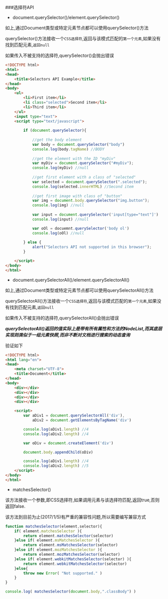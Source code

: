 ###选择符API

- document.querySelector()/element.querySelector()

如上,通过Document类型或特定元素节点都可以使用querySelector()方法

querySelector()方法接收一个`CSS选择符`,返回与该模式匹配的`第一个元素`,如果没有找到匹配元素,`返回null`

如果传入不被支持的选择符,querySelector()会抛出错误

```html
<!DOCTYPE html>
<html>
<head>
    <title>Selectors API Example</title>
</head>
<body>
    <ul>
        <li>First item</li>
        <li class="selected">Second item</li>
        <li>Third item</li>
    </ul>
    <input type="text">
    <script type="text/javascript">
    
        if (document.querySelector){
        
            //get the body element
            var body = document.querySelector("body")
            console.log(body.tagName) //BODY
                               
            //get the element with the ID "myDiv"
            var myDiv = document.querySelector("#myDiv");
            console.log(myDiv) //null
                               
            //get first element with a class of "selected"
            var selected = document.querySelector(".selected");
            console.log(selected.innerHTML) //Second item
                               
            //get first image with class of "button"
            var img = document.body.querySelector("img.button");
            console.log(img) //null
        
            var input = document.querySelector('input[type="text"]')
            console.log(input) //null

            var oOl = docuemnt.querySelector('body ol')
            console.log(oOl) //null
        
        } else {
            alert("Selectors API not supported in this browser");
        }

    </script>
</body>
</html>
```

- document.querySelectorAll()/element.querySelectorAll()

如上,通过Document类型或特定元素节点都可以使用querySelectorAll()方法

querySelectorAll()方法接收一个`CSS选择符`,返回与该模式匹配的`第一个元素`,如果没有找到匹配元素,`返回null`

如果传入不被支持的选择符,querySelectorAll()会抛出错误

**_querySelectorAll()返回的值实际上是带有所有属性和方法的NodeList,而其底层实现则类似于一组元素快照,而非不断对文档进行搜索的动态查询_**

验证如下

```html
<!DOCTYPE html>
<html lang="en">
<head>
    <meta charset="UTF-8">
    <title>Document</title>
</head>
<body>
    <div></div>
    <div></div>
    <div></div>
    <div></div>

    <script>
        var aDiv1 = document.querySelectorAll('div'),
            aDiv2 = document.getElementsByTagName('div')

        console.log(aDiv1.length) //4
        console.log(aDiv2.length) //4

        var oDiv = document.createElement('div')

        document.body.appendChild(oDiv)

        console.log(aDiv1.length) //4
        console.log(aDiv2.length) //5
    </script>
</body>
</html>
```

- matchesSelector()

该方法接收一个参数,即CSS选择符,如果调用元素与该选择符匹配,返回true,否则返回false.

该方法到目前为止(2017/1/5)有严重的兼容性问题,所以需要编写兼容方式

```javascript
function matchesSelector(element,selector){
    if( element.matchesSelector ){
        return element.matchesSelector(selector)
    }else if( element.msMatchesSelector ){
        return element.msMatchesSelector(selector)
    }else if( element.mozMatchesSelector ){
        return element.mozMatchesSelector(selector)
    }else if( element.webkitMatchesSelector(selector) ){
        return element.webkitMatchesSelector(selector)
    }else{
        throw new Error( "Not supported." )
    }
}

console.log( matchesSelector(document.body,".classBody") ) 
```


